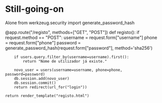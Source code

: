 # Still-going-on
Alone
from werkzeug.security import generate_password_hash

@app.route("/registo", methods=["GET", "POST"])
def registo():
    if request.method == "POST":
        username = request.form["username"]
        phone = request.form["phone"]
        password = generate_password_hash(request.form["password"], method='sha256')

        if users.query.filter_by(username=username).first():
            return "Nome de utilizador já existe."

        novo_user = users(username=username, phone=phone, password=password)
        db.session.add(novo_user)
        db.session.commit()
        return redirect(url_for("login"))

    return render_template("registo.html")